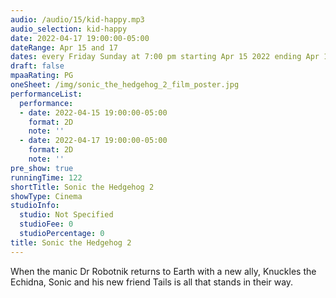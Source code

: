 ```yaml
---
audio: /audio/15/kid-happy.mp3
audio_selection: kid-happy
date: 2022-04-17 19:00:00-05:00
dateRange: Apr 15 and 17
dates: every Friday Sunday at 7:00 pm starting Apr 15 2022 ending Apr 17 2022
draft: false
mpaaRating: PG
oneSheet: /img/sonic_the_hedgehog_2_film_poster.jpg
performanceList:
  performance:
  - date: 2022-04-15 19:00:00-05:00
    format: 2D
    note: ''
  - date: 2022-04-17 19:00:00-05:00
    format: 2D
    note: ''
pre_show: true
runningTime: 122
shortTitle: Sonic the Hedgehog 2
showType: Cinema
studioInfo:
  studio: Not Specified
  studioFee: 0
  studioPercentage: 0
title: Sonic the Hedgehog 2
---
```


When the manic Dr Robotnik returns to Earth with a new ally, Knuckles the Echidna, Sonic and his new friend Tails is all that stands in their way.